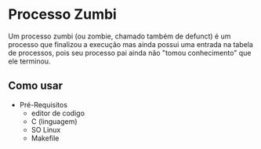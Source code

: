 # Processo Zumbi

Um processo zumbi (ou zombie, chamado também de defunct) é um processo que finalizou a execução mas ainda possui uma entrada na tabela de processos, pois seu processo pai ainda não "tomou conhecimento" que ele terminou.

## Como usar
* Pré-Requisitos
  * editor de codigo
  * C (linguagem)
  * SO Linux
  * Makefile
  

